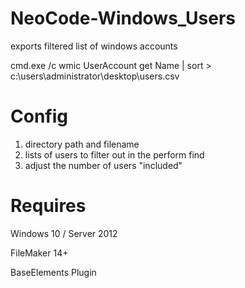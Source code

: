 # NeoCode-Windows_Users
exports filtered list of windows accounts

cmd.exe /c wmic UserAccount get Name | sort > c:\users\administrator\desktop\users.csv

# Config

1. directory path and filename
1. lists of users to filter out in the perform find
1. adjust the number of users "included"

# Requires

Windows 10 / Server 2012

FileMaker 14+

BaseElements Plugin
